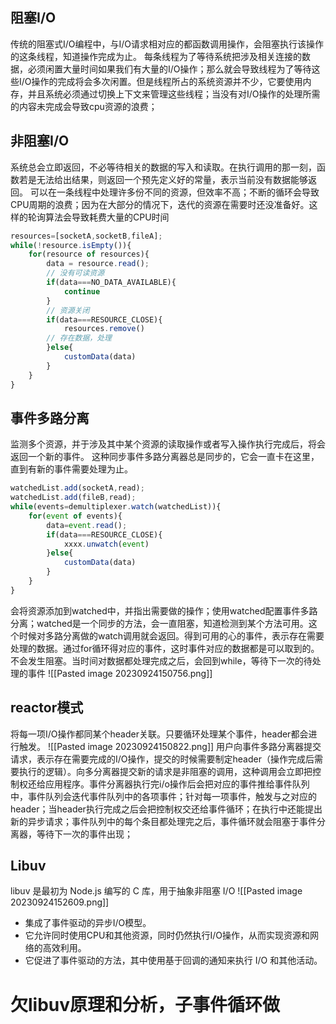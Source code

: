## 阻塞I/O
传统的阻塞式I/O编程中，与I/O请求相对应的都函数调用操作，会阻塞执行该操作的这条线程，知道操作完成为止。
每条线程为了等待系统把涉及相关连接的数据，必须闲置大量时间如果我们有大量的I/O操作；那么就会导致线程为了等待这些I/O操作的完成将会多次闲置。但是线程所占的系统资源并不少，它要使用内存，并且系统必须通过切换上下文来管理这些线程；当没有对I/O操作的处理所需的内容未完成会导致cpu资源的浪费；
## 非阻塞I/O
系统总会立即返回，不必等待相关的数据的写入和读取。在执行调用的那一刻，函数若是无法给出结果，则返回一个预先定义好的常量，表示当前没有数据能够返回。
可以在一条线程中处理许多份不同的资源，但效率不高；不断的循环会导致CPU周期的浪费；因为在大部分的情况下，迭代的资源在需要时还没准备好。这样的轮询算法会导致耗费大量的CPU时间
``` javascript
resources=[socketA,socketB,fileA];
while(!resource.isEmpty()){
	for(resource of resources){
		data = resource.read();
		// 没有可读资源
		if(data===NO_DATA_AVAILABLE){
			continue
		}
		// 资源关闭
		if(data===RESOURCE_CLOSE){
			resources.remove()
		// 存在数据，处理
		}else{
			customData(data)
		}
	}
}

```

## 事件多路分离
监测多个资源，并于涉及其中某个资源的读取操作或者写入操作执行完成后，将会返回一个新的事件。
这种同步事件多路分离器总是同步的，它会一直卡在这里，直到有新的事件需要处理为止。
``` javascript
watchedList.add(socketA,read);
watchedList.add(fileB,read);
while(events=demultiplexer.watch(watchedList)){
	for(event of events){
		data=event.read();
		if(data===RESOURCE_CLOSE){
			xxxx.unwatch(event)
		}else{
			customData(data)
		}
	}
}
```
会将资源添加到watched中，并指出需要做的操作；使用watched配置事件多路分离；watched是一个同步的方法，会一直阻塞，知道检测到某个方法可用。这个时候对多路分离做的watch调用就会返回。得到可用的心的事件，表示存在需要处理的数据。通过for循环得对应的事件，这时事件对应的数据都是可以取到的。不会发生阻塞。当时间对数据都处理完成之后，会回到while，等待下一次的待处理的事件
![[Pasted image 20230924150756.png]]

## reactor模式
将每一项I/O操作都同某个header关联。只要循环处理某个事件，header都会进行触发。
![[Pasted image 20230924150822.png]]
用户向事件多路分离器提交请求，表示存在需要完成的I/O操作，提交的时候需要制定header（操作完成后需要执行的逻辑）。向多分离器提交新的请求是非阻塞的调用，这种调用会立即把控制权还给应用程序。事件分离器执行完i/o操作后会把对应的事件推给事件队列中，事件队列会迭代事件队列中的各项事件；针对每一项事件，触发与之对应的header；当header执行完成之后会把控制权交还给事件循环；在执行中还能提出新的异步请求；事件队列中的每个条目都处理完之后，事件循环就会阻塞于事件分离器，等待下一次的事件出现；
## Libuv

libuv 是最初为 Node.js 编写的 C 库，用于抽象非阻塞 I/O
![[Pasted image 20230924152609.png]]
- 集成了事件驱动的异步I/O模型。
- 它允许同时使用CPU和其他资源，同时仍然执行I/O操作，从而实现资源和网络的高效利用。
- 它促进了事件驱动的方法，其中使用基于回调的通知来执行 I/O 和其他活动。

# 欠libuv原理和分析，子事件循环做